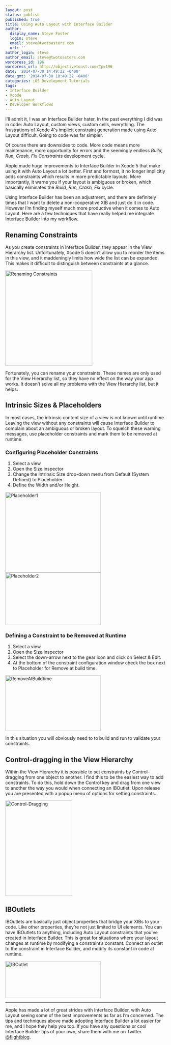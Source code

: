 ```yaml
---
layout: post
status: publish
published: true
title: Using Auto Layout with Interface Builder
author:
  display_name: Steve Foster
  login: steve
  email: steve@twotoasters.com
  url: ''
author_login: steve
author_email: steve@twotoasters.com
wordpress_id: 196
wordpress_url: http://objectivetoast.com/?p=196
date: '2014-07-30 14:49:22 -0400'
date_gmt: '2014-07-30 18:49:22 -0400'
categories: iOS Development Tutorials
tags:
- Interface Builder
- Xcode
- Auto Layout
- Developer Workflows
---
```

<p>I'll admit it, I was an Interface Builder hater. In the past everything I did was in code: Auto Layout, custom views, custom cells, everything. The frustrations of Xcode 4's implicit constraint generation made using Auto Layout difficult. Going to code was far simpler.</p>
<p><!--more--></p>
<p>Of course there are downsides to code. More code means more maintenance, more opportunity for errors and the seemingly endless <em>Build, Run, Crash, Fix Constraints</em> development cycle.</p>
<p>Apple made huge improvements to Interface Builder in Xcode 5 that make using it with Auto Layout a lot better. First and formost, it no longer implicitly adds constraints which results in more predictable layouts. More importantly, it warns you if your layout is ambiguous or broken, which basically eliminates the <em>Build, Run, Crash, Fix</em> cycle.</p>
<p>Using Interface Builder has been an adjustment, and there are definitely times that I want to delete a non-cooperative XIB and just do it in code. However I’m finding myself much more productive when it comes to Auto Layout. Here are a few techniques that have really helped me integrate Interface Builder into my workflow.</p>
<h2>Renaming Constraints</h2>
<p>As you create constraints in Interface Builder, they appear in the View Hierarchy list. Unfortunately, Xcode 5 doesn’t allow you to reorder the items in this view, and it maddeningly limits how wide the list can be expanded. This makes it difficult to distinguish between constraints at a glance.</p>
<p><a href="http://objectivetoast.com/wp-content/uploads/2014/07/Renaming-Constraints.png"><img src="http://objectivetoast.com/wp-content/uploads/2014/07/Renaming-Constraints-273x300.png" alt="Renaming Constraints" width="273" height="300" class="alignnone size-medium wp-image-204" /></a></p>
<p>Fortunately, you can rename your constraints. These names are only used for the View Hierarchy list, so they have no effect on the way your app works. It doesn’t solve all my problems with the View Hierarchy list, but it helps.</p>
<h2>Intrinsic Sizes &amp; Placeholders</h2>
<p>In most cases, the intrinsic content size of a view is not known until runtime. Leaving the view without any constraints will cause Interface Builder to complain about an ambiguous or broken layout. To squelch these warning messages, use placeholder constraints and mark them to be removed at runtime.</p>
<h3>Configuring Placeholder Constraints</h3>
<ol>
<li>Select a view </li>
<li>Open the Size inspector</li>
<li>Change the Intrinsic Size drop-down menu from Default (System Defined) to Placeholder. </li>
<li>Define the Width and/or Height.</li>
</ol>
<p><a href="http://objectivetoast.com/wp-content/uploads/2014/07/Placeholder1.png"><img src="http://objectivetoast.com/wp-content/uploads/2014/07/Placeholder1-300x253.png" alt="Placeholder1" width="300" height="253" class="alignnone size-medium wp-image-200" /></a><a href="http://objectivetoast.com/wp-content/uploads/2014/07/Placeholder2.png"><img src="http://objectivetoast.com/wp-content/uploads/2014/07/Placeholder2-300x165.png" alt="Placeholder2" width="300" height="165" class="alignnone size-medium wp-image-201" /></a></p>
<h3>Defining a Constraint to be Removed at Runtime</h3>
<ol>
<li>Select a view</li>
<li>Open the Size inspector</li>
<li>Select the down-arrow next to the gear icon and click on Select &amp; Edit.</li>
<li>At the bottom of the constraint configuration window check the box next to Placeholder for Remove at build time.</li>
</ol>
<p><a href="http://objectivetoast.com/wp-content/uploads/2014/07/RemoveAtBuildtime.png"><img src="http://objectivetoast.com/wp-content/uploads/2014/07/RemoveAtBuildtime-300x175.png" alt="RemoveAtBuildtime" width="300" height="175" class="alignnone size-medium wp-image-203" /></a></p>
<p>In this situation you will obviously need to to build and run to validate your constraints.</p>
<h2>Control-dragging in the View Hierarchy</h2>
<p>Within the View Hierarchy it is possible to set constraints by Control-dragging from one object to another. I find this to be the easiest way to add constraints. To do this, hold down the Control key and drag from one view to another the way you would when connecting an IBOutlet. Upon release you are presented with a popup menu of options for setting constraints.</p>
<p><a href="http://objectivetoast.com/wp-content/uploads/2014/07/Control-Dragging.png"><img src="http://objectivetoast.com/wp-content/uploads/2014/07/Control-Dragging-210x300.png" alt="Control-Dragging" width="210" height="300" class="alignnone size-medium wp-image-198" /></a></p>
<h2>IBOutlets</h2>
<p>IBOutlets are basically just object properties that bridge your XIBs to your code. Like other properties, they’re not just limited to UI elements. You can have IBOutlets to anything, including Auto Layout constraints that you’ve created in Interface Builder. This is great for situations where your layout changes at runtime by modifying a constraint’s constant. Connect an outlet to the constraint in Interface Builder, and modify its constant in code at runtime.</p>
<p><a href="http://objectivetoast.com/wp-content/uploads/2014/07/IBOutlet.png"><img src="http://objectivetoast.com/wp-content/uploads/2014/07/IBOutlet-300x116.png" alt="IBOutlet" width="300" height="116" class="alignnone size-medium wp-image-199" /></a></p>
<hr />
<p>Apple has made a lot of great strides with Interface Builder, with Auto Layout seeing some of the best improvements as far as I’m concerned. The tips and techniques above made adopting Interface Builder a lot easier for me, and I hope they help you too. If you have any questions or cool Interface Builder tips of your own, share them with me on Twitter <a href="https://twitter.com/flightblog">@flightblog</a>.</p>
